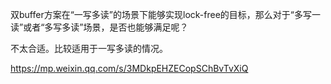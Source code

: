 ﻿


双buffer方案在“一写多读”的场景下能够实现lock-free的目标，那么对于“多写一读”或者“多写多读”场景，是否也能够满足呢？

不太合适。比较适用于一写多读的情况。


<https://mp.weixin.qq.com/s/3MDkpEHZECopSChBvTvXiQ>